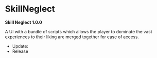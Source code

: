 # SkillNeglect

**Skill Neglect 1.0.0**

A UI with a bundle of scripts which allows the player
to dominate the vast experiences to their liking are merged together for ease of access.

* Update:
* Release
